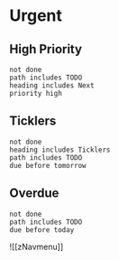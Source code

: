 # Urgent
## High Priority
```tasks
not done
path includes TODO
heading includes Next
priority high
```

## Ticklers
```tasks
not done
heading includes Ticklers
path includes TODO
due before tomorrow
```


## Overdue
```tasks
not done
path includes TODO
due before today
```


![[zNavmenu]]